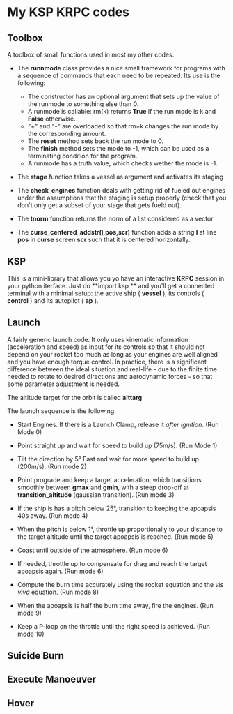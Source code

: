 # My KSP KRPC codes

## Toolbox

A toolbox of small functions used in most my other codes.

* The **runnmode** class provides a nice small framework for programs with a sequence of commands that each need to be repeated. Its use is the following:
  * The constructor has an optional argument that sets up the value of the runmode to something else than 0.
  * A runmode is callable: rm(k) returns **True** if the run mode is k and **False** otherwise.
  * "+" and "-" are overloaded so that rm+k changes the run mode by the corresponding amount.
  * The **reset** method sets back the run mode to 0.
  * The **finish** method sets the mode to -1, which can be used as a terminating condition for the program.
  * A runmode has a truth value, which checks wether the mode is -1.

* The **stage** function takes a vessel as argument and activates its staging

* The **check_engines** function deals with getting rid of fueled out engines under the assumptions that the staging is setup properly (check that you don't only get a subset of your stage that gets fueld out).

* The **tnorm** function returns the norm of a list considered as a vector

* The **curse_centered_addstr(l,pos,scr)** function adds a string **l** at line **pos** in **curse** screen **scr** such that it is centered horizontally.



## KSP

This is a mini-library that allows you yo have an interactive **KRPC** session in your python iterface. Just do **import ksp ** and you'll get a connected terminal with a minimal setup: the active ship ( **vessel** ), its controls ( **control** ) and its autopilot ( **ap** ).

## Launch

A fairly generic launch code. It only uses kinematic information (acceleration and speed) as input for its controls so that it should not depend on your rocket too much as long as your engines are well aligned and you have enough torque control. In practice, there is a significant difference between the ideal situation and real-life - due to the finite time needed to rotate to desired directions and aerodynamic forces - so that some parameter adjustment is needed.

The altitude target for the orbit is called **alttarg**

The launch sequence is the following:

* Start Engines. If there is a Launch Clamp, release it *after ignition*. (Run Mode 0)

* Point straight up and wait for speed to build up (75m/s). (Run Mode 1)

* Tilt the direction by 5° East and wait for more speed to build up (200m/s). (Run mode 2)

* Point prograde and keep a target acceleration, which transitions smoothly between **gmax** and **gmin**, with a steep drop-off at **transition_altitude** (gaussian transition). (Run mode 3)

* If the ship is has a pitch below 25°, transition to keeping the apoapsis 40s away. (Run mode 4)

* When the pitch is below 1°, throttle up proportionally to your distance to the target altitude until the target apoapsis is reached. (Run mode 5)

* Coast until outside of the atmosphere. (Run mode 6)

* If needed, throttle up to compensate for drag and reach the target apoapsis again. (Run mode 6)

* Compute the burn time accurately using the rocket equation and the *vis viva* equation. (Run mode 8)

* When the apoapsis is half the burn time away, fire the engines. (Run mode 9)

* Keep a P-loop on the throttle until the right speed is achieved. (Run mode 10)

## Suicide Burn

## Execute Manoeuver

## Hover
